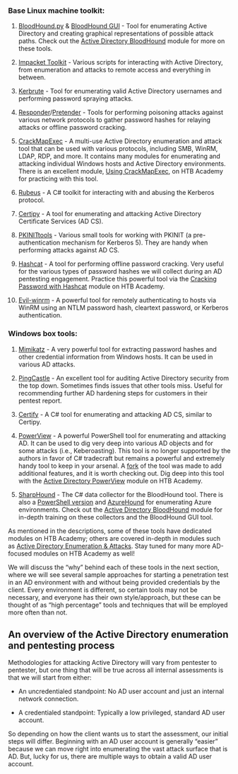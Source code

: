 
### Base Linux machine toolkit: 

1. [BloodHound.py](https://github.com/fox-it/BloodHound.py) & [BloodHound GUI](https://github.com/BloodHoundAD/BloodHound) - Tool for enumerating Active Directory and creating graphical representations of possible attack paths. Check out the [Active Directory BloodHound](https://academy.hackthebox.com/course/preview/active-directory-bloodhound) module for more on these tools.
    
2. [Impacket Toolkit](https://github.com/fortra/impacket) - Various scripts for interacting with Active Directory, from enumeration and attacks to remote access and everything in between.
    
3. [Kerbrute](https://github.com/ropnop/kerbrute) - Tool for enumerating valid Active Directory usernames and performing password spraying attacks.
    
4. [Responder](https://github.com/lgandx/Responder)/[Pretender](https://github.com/RedTeamPentesting/pretender) - Tools for performing poisoning attacks against various network protocols to gather password hashes for relaying attacks or offline password cracking.
    
5. [CrackMapExec](https://github.com/Porchetta-Industries/CrackMapExec) - A multi-use Active Directory enumeration and attack tool that can be used with various protocols, including SMB, WinRM, LDAP, RDP, and more. It contains many modules for enumerating and attacking individual Windows hosts and Active Directory environments. There is an excellent module, [Using CrackMapExec](https://academy.hackthebox.com/course/preview/using-crackmapexec), on HTB Academy for practicing with this tool. 
    
6. [Rubeus](https://github.com/GhostPack/Rubeus) - A C# toolkit for interacting with and abusing the Kerberos protocol.
    
7. [Certipy](https://github.com/ly4k/Certipy) - A tool for enumerating and attacking Active Directory Certificate Services (AD CS).
    
8. [PKINITtools](https://github.com/dirkjanm/PKINITtools/) - Various small tools for working with PKINIT (a pre-authentication mechanism for Kerberos 5). They are handy when performing attacks against AD CS.
    
9. [Hashcat](https://hashcat.net/hashcat/) - A tool for performing offline password cracking. Very useful for the various types of password hashes we will collect during an AD pentesting engagement. Practice this powerful tool via the [Cracking Password with Hashcat](https://academy.hackthebox.com/course/preview/cracking-passwords-with-hashcat) module on HTB Academy.
    
10. [Evil-winrm](https://github.com/Hackplayers/evil-winrm) - A powerful tool for remotely authenticating to hosts via WinRM using an NTLM password hash, cleartext password, or Kerberos authentication.


### Windows box tools:

1. [Mimikatz](https://github.com/gentilkiwi/mimikatz) - A very powerful tool for extracting password hashes and other credential information from Windows hosts. It can be used in various AD attacks. 
    
2. [PingCastle](https://www.pingcastle.com/) - An excellent tool for auditing Active Directory security from the top down. Sometimes finds issues that other tools miss. Useful for recommending further AD hardening steps for customers in their pentest report. 
    
3. [Certify](https://github.com/GhostPack/Certify) - A C# tool for enumerating and attacking AD CS, similar to Certipy.
    
4. [PowerView](https://github.com/PowerShellMafia/PowerSploit/blob/master/Recon/PowerView.ps1) - A powerful PowerShell tool for enumerating and attacking AD. It can be used to dig very deep into various AD objects and for some attacks (i.e., Keberoasting). This tool is no longer supported by the authors in favor of C# tradecraft but remains a powerful and extremely handy tool to keep in your arsenal. A [fork](https://exploit.ph/powerview.html) of the tool was made to add additional features, and it is worth checking out. Dig deep into this tool with the [Active Directory PowerView](https://academy.hackthebox.com/course/preview/active-directory-powerview) module on HTB Academy. 
    
5. [SharpHound](https://github.com/BloodHoundAD/SharpHound) - The C# data collector for the BloodHound tool. There is also a [PowerShell version](https://github.com/BloodHoundAD/BloodHound/blob/master/Collectors/SharpHound.ps1) and [AzureHound](https://github.com/BloodHoundAD/BloodHound/blob/master/Collectors/AzureHound.md) for enumerating Azure environments. Check out the [Active Directory BloodHound](https://academy.hackthebox.com/course/preview/active-directory-bloodhound) module for in-depth training on these collectors and the BloodHound GUI tool. 
    

As mentioned in the descriptions, some of these tools have dedicated modules on HTB Academy; others are covered in-depth in modules such as [Active Directory Enumeration & Attacks](https://academy.hackthebox.com/course/preview/active-directory-enumeration--attacks). Stay tuned for many more AD-focused modules on HTB Academy as well!

We will discuss the “why” behind each of these tools in the next section, where we will see several sample approaches for starting a penetration test in an AD environment with and without being provided credentials by the client. Every environment is different, so certain tools may not be necessary, and everyone has their own style/approach, but these can be thought of as “high percentage” tools and techniques that will be employed more often than not.

## An overview of the Active Directory enumeration and pentesting process

Methodologies for attacking Active Directory will vary from pentester to pentester, but one thing that will be true across all internal assessments is that we will start from either: 

- An uncredentialed standpoint: No AD user account and just an internal network connection.
    
- A credentialed standpoint: Typically a low privileged, standard AD user account. 
    

So depending on how the client wants us to start the assessment, our initial steps will differ. Beginning with an AD user account is generally “easier” because we can move right into enumerating the vast attack surface that is AD. But, lucky for us, there are multiple ways to obtain a valid AD user account.